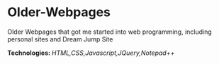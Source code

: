 # Older-Webpages
Older Webpages that got me started into web programming, including personal sites and Dream Jump Site

<b>Technologies: </b> <i>HTML,CSS,Javascript,JQuery,Notepad++</i>
